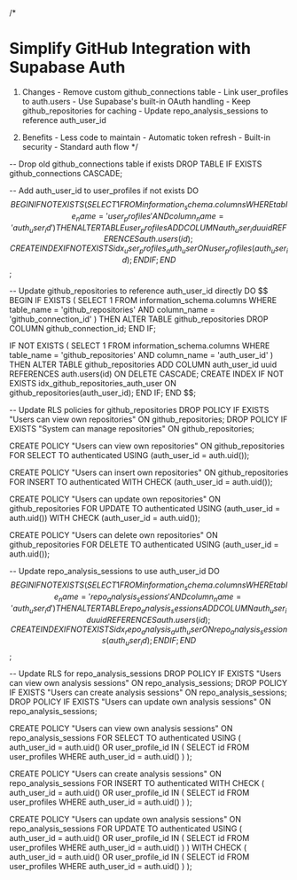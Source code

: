 /*
  # Simplify GitHub Integration with Supabase Auth

  1. Changes
    - Remove custom github_connections table
    - Link user_profiles to auth.users
    - Use Supabase's built-in OAuth handling
    - Keep github_repositories for caching
    - Update repo_analysis_sessions to reference auth_user_id

  2. Benefits
    - Less code to maintain
    - Automatic token refresh
    - Built-in security
    - Standard auth flow
*/

-- Drop old github_connections table if exists
DROP TABLE IF EXISTS github_connections CASCADE;

-- Add auth_user_id to user_profiles if not exists
DO $$
BEGIN
  IF NOT EXISTS (
    SELECT 1 FROM information_schema.columns
    WHERE table_name = 'user_profiles' AND column_name = 'auth_user_id'
  ) THEN
    ALTER TABLE user_profiles ADD COLUMN auth_user_id uuid REFERENCES auth.users(id);
    CREATE INDEX IF NOT EXISTS idx_user_profiles_auth_user ON user_profiles(auth_user_id);
  END IF;
END $$;

-- Update github_repositories to reference auth_user_id directly
DO $$
BEGIN
  IF EXISTS (
    SELECT 1 FROM information_schema.columns
    WHERE table_name = 'github_repositories' AND column_name = 'github_connection_id'
  ) THEN
    ALTER TABLE github_repositories DROP COLUMN github_connection_id;
  END IF;

  IF NOT EXISTS (
    SELECT 1 FROM information_schema.columns
    WHERE table_name = 'github_repositories' AND column_name = 'auth_user_id'
  ) THEN
    ALTER TABLE github_repositories ADD COLUMN auth_user_id uuid REFERENCES auth.users(id) ON DELETE CASCADE;
    CREATE INDEX IF NOT EXISTS idx_github_repositories_auth_user ON github_repositories(auth_user_id);
  END IF;
END $$;

-- Update RLS policies for github_repositories
DROP POLICY IF EXISTS "Users can view own repositories" ON github_repositories;
DROP POLICY IF EXISTS "System can manage repositories" ON github_repositories;

CREATE POLICY "Users can view own repositories"
  ON github_repositories FOR SELECT
  TO authenticated
  USING (auth_user_id = auth.uid());

CREATE POLICY "Users can insert own repositories"
  ON github_repositories FOR INSERT
  TO authenticated
  WITH CHECK (auth_user_id = auth.uid());

CREATE POLICY "Users can update own repositories"
  ON github_repositories FOR UPDATE
  TO authenticated
  USING (auth_user_id = auth.uid())
  WITH CHECK (auth_user_id = auth.uid());

CREATE POLICY "Users can delete own repositories"
  ON github_repositories FOR DELETE
  TO authenticated
  USING (auth_user_id = auth.uid());

-- Update repo_analysis_sessions to use auth_user_id
DO $$
BEGIN
  IF NOT EXISTS (
    SELECT 1 FROM information_schema.columns
    WHERE table_name = 'repo_analysis_sessions' AND column_name = 'auth_user_id'
  ) THEN
    ALTER TABLE repo_analysis_sessions ADD COLUMN auth_user_id uuid REFERENCES auth.users(id);
    CREATE INDEX IF NOT EXISTS idx_repo_analysis_auth_user ON repo_analysis_sessions(auth_user_id);
  END IF;
END $$;

-- Update RLS for repo_analysis_sessions
DROP POLICY IF EXISTS "Users can view own analysis sessions" ON repo_analysis_sessions;
DROP POLICY IF EXISTS "Users can create analysis sessions" ON repo_analysis_sessions;
DROP POLICY IF EXISTS "Users can update own analysis sessions" ON repo_analysis_sessions;

CREATE POLICY "Users can view own analysis sessions"
  ON repo_analysis_sessions FOR SELECT
  TO authenticated
  USING (
    auth_user_id = auth.uid() OR
    user_profile_id IN (
      SELECT id FROM user_profiles WHERE auth_user_id = auth.uid()
    )
  );

CREATE POLICY "Users can create analysis sessions"
  ON repo_analysis_sessions FOR INSERT
  TO authenticated
  WITH CHECK (
    auth_user_id = auth.uid() OR
    user_profile_id IN (
      SELECT id FROM user_profiles WHERE auth_user_id = auth.uid()
    )
  );

CREATE POLICY "Users can update own analysis sessions"
  ON repo_analysis_sessions FOR UPDATE
  TO authenticated
  USING (
    auth_user_id = auth.uid() OR
    user_profile_id IN (
      SELECT id FROM user_profiles WHERE auth_user_id = auth.uid()
    )
  )
  WITH CHECK (
    auth_user_id = auth.uid() OR
    user_profile_id IN (
      SELECT id FROM user_profiles WHERE auth_user_id = auth.uid()
    )
  );